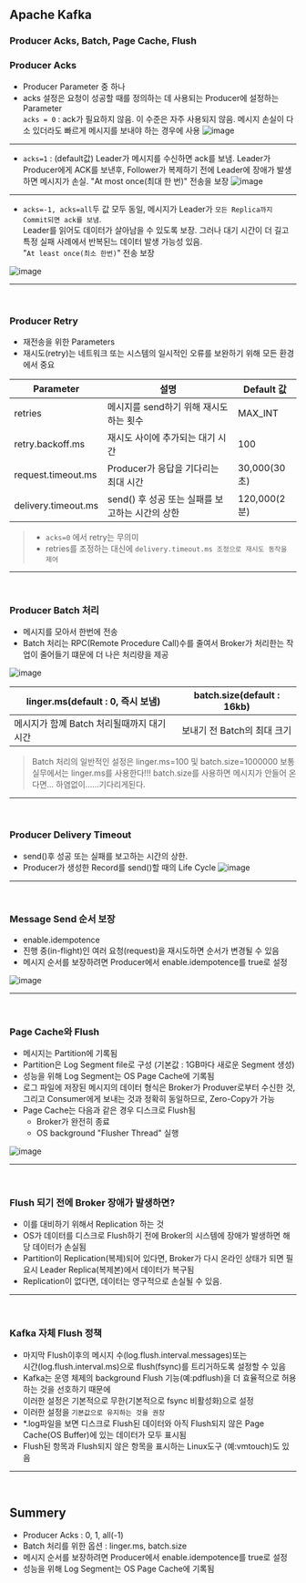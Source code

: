 ## Apache Kafka

### Producer Acks, Batch, Page Cache, Flush

### Producer Acks

* Producer Parameter 중 하나
* acks 설정은 요청이 성공할 때를 정의하는 데 사용되는 Producer에 설정하는 Parameter   
  `acks = 0` : ack가 필요하지 않음. 이 수준은 자주 사용되지 않음. 메시지 손실이 다소 있더라도 빠르게 메시지를 보내야 하는 경우에 사용
  ![image](https://user-images.githubusercontent.com/60100532/198651878-aaa59894-fe0f-4dfd-a289-dcf025afc504.png)

___

* `acks=1` : (default값) Leader가 메시지를 수신하면 ack를 보냄. Leader가 Producer에게 ACK를 보낸후,
  Follower가 복제하기 전에 Leader에 장애가 발생하면 메시지가 손실. "At most once(최대 한 번)" 전송을 보장
  ![image](https://user-images.githubusercontent.com/60100532/198654194-1000c9ee-6b26-4edc-9f44-1f76710ec647.png)

___

* `acks=-1, acks=all`두 값 모두 동일, 메시지가 Leader가 `모든 Replica까지 Commit되면 ack를 보냄`.  
  Leader를 읽어도 데이터가 살아남을 수 있도록 보장. 그러나 대기 시간이 더 길고 특정 실패 사례에서 반복된느 데이터 발생 가능성 있음.  
  "`At least once(최소 한번)`" 전송 보장

![image](https://user-images.githubusercontent.com/60100532/198657925-e62d207c-44e4-46e9-9be3-bd29ed00a320.png)


___

<br />  

### Producer Retry

* 재전송을 위한 Parameters
* 재시도(retry)는 네트워크 또는 시스템의 일시적인 오류를 보완하기 위해 모든 환경에서 중요

| Parameter | 설명                      | Default 값     | 
|-----------|-------------------------|---------------|
| retries   | 메시지를 send하기 위해 재시도하는 횟수 | MAX_INT       |
|retry.backoff.ms|재시도 사이에 추가되는 대기 시간| 100|
|request.timeout.ms| Producer가 응답을 기다리는 최대 시간| 30,000(30초)|
|delivery.timeout.ms|send() 후 성공 또는 실패를 보고하는 시간의 상한| 120,000(2분)|

> * `acks=0` 에서 retry는 무의미
> * retries를 조정하는 대신에 `delivery.timeout.ms 조정으로 재시도 동작을 제어`
___

<br />  

### Producer Batch 처리
* 메시지를 모아서 한번에 전송
* Batch 처리는 RPC(Remote Procedure Call)수를 줄여서 Broker가 처리한는 작업이 줄어들기 떄문에 더 나은 처리량을 제공

![image](https://user-images.githubusercontent.com/60100532/198663347-0109ef4f-4bfa-4c01-a6b3-56afbdddeff7.png)

|linger.ms(default : 0, 즉시 보냄) | batch.size(default : 16kb)|
|------|-----|
|메시지가 함꼐 Batch 처리될때까지 대기 시간 | 보내기 전 Batch의 최대 크기|
> Batch 처리의 일반적인 설정은 linger.ms=100 및 batch.size=1000000
> 보통 실무에서는 linger.ms를 사용한다!!! batch.size를 사용하면 메시지가 안들어 온다면... 하염없이......기다리게된다.

___

<br />  

### Producer Delivery Timeout
* send()후 성공 또는 실패를 보고하는 시간의 상한.
* Producer가 생성한 Record를 send()할 때의 Life Cycle
![image](https://user-images.githubusercontent.com/60100532/198666222-377826b2-6d3b-412e-9eaa-de2c6e22bace.png)


___

<br />  

### Message Send 순서 보장
* enable.idempotence
* 진행 중(in-flight)인 여러 요청(request)을 재시도하면 순서가 변경될 수 있음
* 메시지 순서를 보장하려면 Producer에서 enable.idempotence를 true로 설정

![image](https://user-images.githubusercontent.com/60100532/198668720-76181dbd-60cc-49a6-ae65-026686e6023d.png)
___

<br />  

### Page Cache와 Flush
* 메시지는 Partition에 기록됨
* Partition은 Log Segment file로 구성 (기본값 : 1GB마다 새로운 Segment 생성)
* 성능을 위해 Log Segment는 OS Page Cache에 기록됨
* 로그 파일에 저장된 메시지의 데이터 형식은 Broker가 Produver로부터 수신한 것, 그리고 Consumer에게 보내는 것과 정확히 동일하므로, Zero-Copy가 가능
* Page Cache는 다음과 같은 경우 디스크로 Flush됨
  * Broker가 완전히 종료
  * OS background "Flusher Thread" 실행

![image](https://user-images.githubusercontent.com/60100532/198671553-16ca21fd-cd03-4102-93ba-caf323384368.png)
___

<br />  

### Flush 되기 전에 Broker 장애가 발생하면?
* 이를 대비하기 위해서 Replication 하는 것
* OS가 데이터를 디스크로 Flush하기 전에 Broker의 시스템에 장애가 발생하면 해당 데이터가 손실됨
* Partition이 Replication(복제)되어 있다면, Broker가 다시 온라인 상태가 되면 필요시 Leader Replica(복제본)에서 데이터가 복구됨
* Replication이 없다면, 데이터는 영구적으로 손실될 수 있음.

___

<br />  

### Kafka 자체 Flush 정책
* 마지막 Flush이후의 메시지 수(log.flush.interval.messages)또는   
  시간(log.flush.interval.ms)으로 flush(fsync)를 트리거하도록 설정할 수 있음
* Kafka는 운영 체제의 background Flush 기능(예:pdflush)을 더 효율적으로 허용하는 것을 선호하기 때문에  
  이러한 설정은 기본적으로 무한(기본적으로 fsync 비활성화)으로 설정
* 이러한 설정을 `기본값으로 유지하는 것을 권장`
* *.log파일을 보면 디스크로 Flush된 데이터와 아직 Flush되지 않은 Page Cache(OS Buffer)에 있는 데이터가 모두 표시됨
* Flush된 항목과 Flush되지 않은 항목을 표시하는 Linux도구 (예:vmtouch)도 있음

___

<br />  

## Summery
* Producer Acks : 0, 1, all(-1)
* Batch 처리를 위한 옵션 : linger.ms, batch.size
* 메시지 순서를 보장하려면 Producer에서 enable.idempotence를 true로 설정
* 성능을 위해 Log Segment는 OS Page Cache에 기록됨